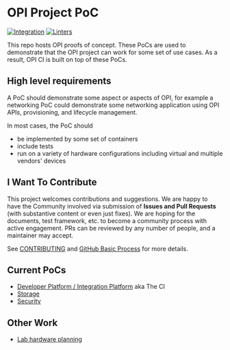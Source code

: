 # OPI Project PoC

[![Integration](https://github.com/opiproject/opi-poc/actions/workflows/poc-integration.yml/badge.svg)](https://github.com/opiproject/opi-poc/actions/workflows/poc-integration.yml)
[![Linters](https://github.com/opiproject/opi-poc/actions/workflows/linters.yml/badge.svg)](https://github.com/opiproject/opi-poc/actions/workflows/linters.yml)

This repo hosts OPI proofs of concept.  These PoCs are used to demonstrate that
the OPI project can work for some set of use cases.  As a result, OPI CI is
built on top of these PoCs.

## High level requirements

A PoC should demonstrate some aspect or aspects of OPI, for example a networking
PoC could demonstrate some networking application using OPI APIs, provisioning,
and lifecycle management.

In most cases, the PoC should

* be implemented by some set of containers
* include tests
* run on a variety of hardware configurations including virtual and multiple
  vendors' devices

## I Want To Contribute

This project welcomes contributions and suggestions.  We are happy to have the
Community involved via submission of **Issues and Pull Requests** (with
substantive content  or even just fixes). We are hoping for the documents,
test framework, etc. to become a community process with active engagement.
PRs can be reviewed by any number of people, and a maintainer may accept.

See [CONTRIBUTING](https://github.com/opiproject/opi/blob/main/CONTRIBUTING.md)
and [GitHub Basic Process](https://github.com/opiproject/opi/blob/main/doc-github-rules.md)
for more details.

## Current PoCs

* [Developer Platform / Integration Platform](integration/README.md) aka The CI
* [Storage](storage/README.md)
* [Security](security/README.md)

## Other Work

* [Lab hardware planning](lab/lab_requirement.md)
